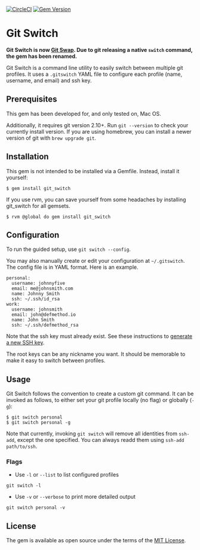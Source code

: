 [![CircleCI](https://circleci.com/gh/randallreedjr/git_switch.svg?style=shield)](https://circleci.com/gh/randallreedjr/git_switch)
[![Gem Version](https://badge.fury.io/rb/git_switch.svg)](https://badge.fury.io/rb/git_switch)

# Git Switch

**Git Switch is now [Git Swap](https://github.com/randallreedjr/git_swap). Due to git releasing a native `switch` command, the gem has been renamed.**

Git Switch is a command line utility to easily switch between multiple git profiles. It uses a `.gitswitch` YAML file to configure each profile (name, username, and email) and ssh key.

## Prerequisites

This gem has been developed for, and only tested on, Mac OS.

Additionally, it requires git version 2.10+. Run `git --version` to check your currently install version. If you are using homebrew, you can install a newer version of git with `brew upgrade git`.

## Installation

This gem is not intended to be installed via a Gemfile. Instead, install it yourself:

```
$ gem install git_switch
```

If you use rvm, you can save yourself from some headaches by installing git_switch for all gemsets.

```
$ rvm @global do gem install git_switch
```

## Configuration

To run the guided setup, use `git switch --config`.

You may also manually create or edit your configuration at `~/.gitswitch`. The config file is in YAML format. Here is an example.

```
personal:
  username: johnnyfive
  email: me@johnsmith.com
  name: Johnny Smith
  ssh: ~/.ssh/id_rsa
work:
  username: johnsmith
  email: john@defmethod.io
  name: John Smith
  ssh: ~/.ssh/defmethod_rsa
```

Note that the ssh key must already exist. See these instructions to [generate a new SSH key](https://help.github.com/articles/generating-a-new-ssh-key-and-adding-it-to-the-ssh-agent/).

The root keys can be any nickname you want. It should be memorable to make it easy to switch between profiles.

## Usage

Git Switch follows the convention to create a custom git command. It can be invoked as follows, to either set your git profile locally (no flag) or globally (`-g`):

```
$ git switch personal
$ git switch personal -g
```

Note that currently, invoking `git switch` will remove all identities from `ssh-add`, except the one specified. You can always readd them using `ssh-add path/to/ssh`.

### Flags

* Use `-l` or `--list` to list configured profiles
```
git switch -l
```

* Use `-v` or `--verbose` to print more detailed output
```
git switch personal -v
```

## License

The gem is available as open source under the terms of the [MIT License](https://opensource.org/licenses/MIT).
